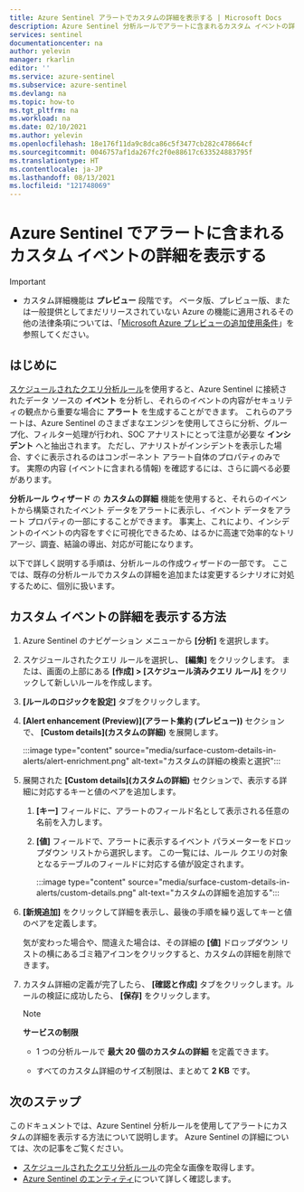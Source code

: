 ```yaml
---
title: Azure Sentinel アラートでカスタムの詳細を表示する | Microsoft Docs
description: Azure Sentinel 分析ルールでアラートに含まれるカスタム イベントの詳細を抽出して表示し、より適切で詳細なインシデント情報を取得します
services: sentinel
documentationcenter: na
author: yelevin
manager: rkarlin
editor: ''
ms.service: azure-sentinel
ms.subservice: azure-sentinel
ms.devlang: na
ms.topic: how-to
ms.tgt_pltfrm: na
ms.workload: na
ms.date: 02/10/2021
ms.author: yelevin
ms.openlocfilehash: 18e176f11da9c8dca86c5f3477cb282c478664cf
ms.sourcegitcommit: 0046757af1da267fc2f0e88617c633524883795f
ms.translationtype: HT
ms.contentlocale: ja-JP
ms.lasthandoff: 08/13/2021
ms.locfileid: "121748069"
---
```

# <a name="surface-custom-event-details-in-alerts-in-azure-sentinel"></a>Azure Sentinel でアラートに含まれるカスタム イベントの詳細を表示する 

> [!IMPORTANT]
>
> - カスタム詳細機能は **プレビュー** 段階です。 ベータ版、プレビュー版、または一般提供としてまだリリースされていない Azure の機能に適用されるその他の法律条項については、「[Microsoft Azure プレビューの追加使用条件](https://azure.microsoft.com/support/legal/preview-supplemental-terms/)」を参照してください。

## <a name="introduction"></a>はじめに

[スケジュールされたクエリ分析ルール](detect-threats-custom.md)を使用すると、Azure Sentinel に接続されたデータ ソースの **イベント** を分析し、それらのイベントの内容がセキュリティの観点から重要な場合に **アラート** を生成することができます。 これらのアラートは、Azure Sentinel のさまざまなエンジンを使用してさらに分析、グループ化、フィルター処理が行われ、SOC アナリストにとって注意が必要な **インシデント** へと抽出されます。 ただし、アナリストがインシデントを表示した場合、すぐに表示されるのはコンポーネント アラート自体のプロパティのみです。 実際の内容 (イベントに含まれる情報) を確認するには、さらに調べる必要があります。

**分析ルール ウィザード** の **カスタムの詳細** 機能を使用すると、それらのイベントから構築されたイベント データをアラートに表示し、イベント データをアラート プロパティの一部にすることができます。 事実上、これにより、インシデントのイベントの内容をすぐに可視化できるため、はるかに高速で効率的なトリアージ、調査、結論の導出、対応が可能になります。

以下で詳しく説明する手順は、分析ルールの作成ウィザードの一部です。 ここでは、既存の分析ルールでカスタムの詳細を追加または変更するシナリオに対処するために、個別に扱います。

## <a name="how-to-surface-custom-event-details"></a>カスタム イベントの詳細を表示する方法

1. Azure Sentinel のナビゲーション メニューから **[分析]** を選択します。

1. スケジュールされたクエリ ルールを選択し、 **[編集]** をクリックします。 または、画面の上部にある **[作成] > [スケジュール済みクエリ ルール]** をクリックして新しいルールを作成します。

1. **[ルールのロジックを設定]** タブをクリックします。

1. **[Alert enhancement (Preview)]\(アラート集約 (プレビュー\))** セクションで、 **[Custom details]\(カスタムの詳細\)** を展開します。

    :::image type="content" source="media/surface-custom-details-in-alerts/alert-enrichment.png" alt-text="カスタムの詳細の検索と選択":::

1. 展開された **[Custom details]\(カスタムの詳細\)** セクションで、表示する詳細に対応するキーと値のペアを追加します。

    1. **[キー]** フィールドに、アラートのフィールド名として表示される任意の名前を入力します。

    1. **[値]** フィールドで、アラートに表示するイベント パラメーターをドロップダウン リストから選択します。 この一覧には、ルール クエリの対象となるテーブルのフィールドに対応する値が設定されます。
    
        :::image type="content" source="media/surface-custom-details-in-alerts/custom-details.png" alt-text="カスタムの詳細を追加する":::

1. **[新規追加]** をクリックして詳細を表示し、最後の手順を繰り返してキーと値のペアを定義します。 

    気が変わった場合や、間違えた場合は、その詳細の **[値]** ドロップダウン リストの横にあるゴミ箱アイコンをクリックすると、カスタムの詳細を削除できます。

1. カスタム詳細の定義が完了したら、 **[確認と作成]** タブをクリックします。ルールの検証に成功したら、 **[保存]** をクリックします。

    > [!NOTE]
    > 
    > **サービスの制限**
    > - 1 つの分析ルールで **最大 20 個のカスタムの詳細** を定義できます。
    >
    > - すべてのカスタム詳細のサイズ制限は、まとめて **2 KB** です。

## <a name="next-steps"></a>次のステップ
このドキュメントでは、Azure Sentinel 分析ルールを使用してアラートにカスタムの詳細を表示する方法について説明します。 Azure Sentinel の詳細については、次の記事をご覧ください。
- [スケジュールされたクエリ分析ルール](detect-threats-custom.md)の完全な画像を取得します。
- [Azure Sentinel のエンティティ](entities-in-azure-sentinel.md)について詳しく確認します。
